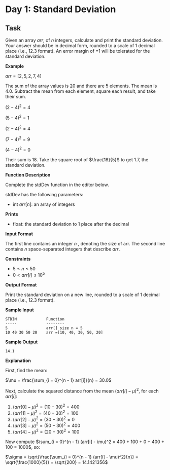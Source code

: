 # Day 1: Standard Deviation

## Task

Given an array $arr$, of $n$ integers, calculate and print the standard deviation. Your answer should be in decimal form, rounded to a scale of $1$ decimal place (i.e., $12.3$ format). An error margin of $\pm 1$ will be tolerated for the standard deviation.

**Example**

$arr = [2, 5, 2, 7, 4]$

The sum of the array values is $20$ and there are $5$ elements. The mean is $4.0$.
Subtract the mean from each element, square each result, and take their sum.

$(2 - 4)^2 = 4$

$(5 - 4)^2 = 1$

$(2 - 4)^2 = 4$

$(7 - 4)^2 = 9$

$(4 - 4)^2 = 0$

Their sum is 18. Take the square root of $\frac{18}{5}$ to get $1.7$, the standard deviation.

**Function Description**

Complete the stdDev function in the editor below.

stdDev has the following parameters:
- int $arr[n]$: an array of integers

**Prints**

- float: the standard deviation to 1 place after the decimal

**Input Format**

The first line contains an integer $n$ , denoting the size of arr.
The second line contains $n$ space-separated integers that describe $arr$.

**Constraints**

- $5 \le n \le 50$
- $0 < arr[i] \le 10^5$

**Output Format**

Print the standard deviation on a new line, rounded to a scale of $1$ decimal place (i.e., $12.3$ format).

**Sample Input**
```
STDIN             Function
-----             --------
5                 arr[] size n = 5
10 40 30 50 20    arr =[10, 40, 30, 50, 20]
```

**Sample Output**

```
14.1
```

**Explanation**

First, find the mean:

$\mu = \frac{\sum_{i = 0}^{n - 1} arr[i]}{n} = 30.0$

Next, calculate the squared distance from the mean $(arr[i] - \mu)^2$, for each $arr[i]$:

1. $(arr[0] - \mu)^2 = (10 - 30)^2 = 400$
2. $(arr[1] - \mu)^2 = (40 - 30)^2 = 100$
3. $(arr[2] - \mu)^2 = (30 - 30)^2 = 0$
4. $(arr[3] - \mu)^2 = (50 - 30)^2 = 400$
5. $(arr[4] - \mu)^2 = (20 - 30)^2 = 100$

Now compute $\sum_{i = 0}^{n - 1} (arr[i] - \mu)^2 = 400 + 100 + 0 + 400 + 100 = 1000$, so:

$\sigma = \sqrt{\frac{\sum_{i = 0}^{n - 1} (arr[i] - \mu)^2}{n}} = \sqrt{\frac{1000}{5}} = \sqrt{200} = 14.1421356$
